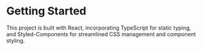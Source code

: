 # Getting Started

This project is built with React, incorporating TypeScript for static typing, and Styled-Components for streamlined CSS management and component styling.
